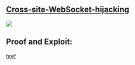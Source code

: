 ## [Cross-site-WebSocket-hijacking](https://portswigger.net/web-security/websockets/cross-site-websocket-hijacking/lab)

![](https://github.com/nu11secur1ty/PortSwigger-Web-Security-Academy/blob/main/WebSockets/Cross-site-WebSocket-hijacking/Docs/Screenshot%202022-05-27%20143639.png)

## Proof and Exploit:
[href](https://streamable.com/5rmfp2)
